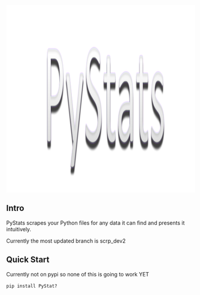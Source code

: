 <p align="center">
 <img src="https://github.com/DamnUi/PyStats/blob/main/PyStas.png" align="middle" width = "900" height = "500"/>
<p align="center">

## Intro
PyStats scrapes your Python files for any data it can find and presents it intuitively.

Currently the most updated branch is scrp_dev2

## Quick Start
Currently not on pypi so none of this is going to work YET
```py
pip install PyStat?
```


